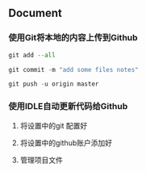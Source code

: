 ## Document

### 使用Git将本地的内容上传到Github



```python
git add --all

git commit -m "add some files notes"

git push -u origin master
```

### 使用IDLE自动更新代码给Github

1. 将设置中的git 配置好

2. 将设置中的github账户添加好
3. 管理项目文件
